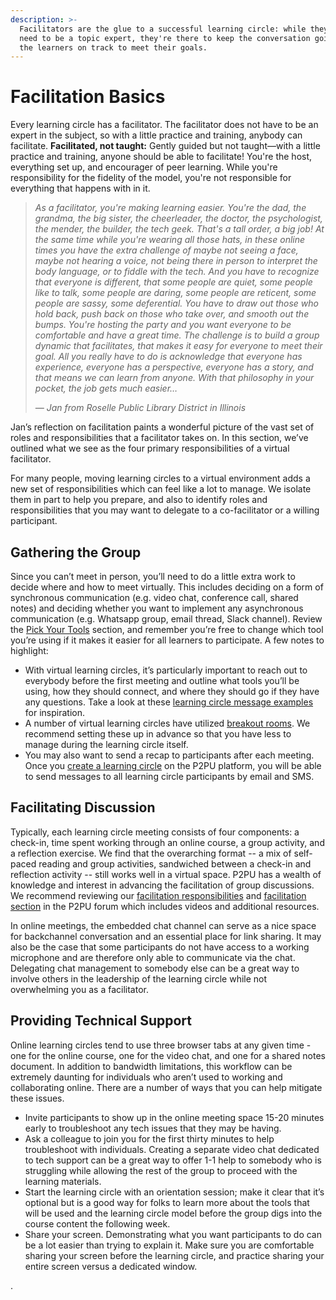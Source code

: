 ```yaml
---
description: >-
  Facilitators are the glue to a successful learning circle: while they don't
  need to be a topic expert, they're there to keep the conversation going and
  the learners on track to meet their goals.
---
```


# Facilitation Basics

Every learning circle has a facilitator. The facilitator does not have to be an expert in the subject, so with a little practice and training, anybody can facilitate. **Facilitated, not taught:** Gently guided but not taught—with a little practice and training, anyone should be able to facilitate! You're the host, everything set up, and encourager of peer learning. While you're responsibility for the fidelity of the model, you're not responsible for everything that happens with in it.

> _As a facilitator, you're making learning easier. You're the dad, the grandma, the big sister, the cheerleader, the doctor, the psychologist, the mender, the builder, the tech geek. That's a tall order, a big job! At the same time while you're wearing all those hats, in these online times you have the extra challenge of maybe not seeing a face, maybe not hearing a voice, not being there in person to interpret the body language, or to fiddle with the tech. And you have to recognize that everyone is different, that some people are quiet, some people like to talk, some people are daring, some people are reticent, some people are sassy, some deferential. You have to draw out those who hold back, push back on those who take over, and smooth out the bumps. You're hosting the party and you want everyone to be comfortable and have a great time. The challenge is to build a group dynamic that facilitates, that makes it easy for everyone to meet their goal. All you really have to do is acknowledge that everyone has experience, everyone has a perspective, everyone has a story, and that means we can learn from anyone. With that philosophy in your pocket, the job gets much easier…_
>
> _— Jan from Roselle Public Library District in Illinois_

Jan’s reflection on facilitation paints a wonderful picture of the vast set of roles and responsibilities that a facilitator takes on. In this section, we’ve outlined what we see as the four primary responsibilities of a virtual facilitator. 

For many people, moving learning circles to a virtual environment adds a new set of responsibilities which can feel like a lot to manage. We isolate them in part to help you prepare, and also to identify roles and responsibilities that you may want to delegate to a co-facilitator or a willing participant.

## Gathering the Group 

Since you can’t meet in person, you’ll need to do a little extra work to decide where and how to meet virtually. This includes deciding on a form of synchronous communication \(e.g. video chat, conference call, shared notes\) and deciding whether you want to implement any asynchronous communication \(e.g. Whatsapp group, email thread, Slack channel\). Review the [Pick Your Tools](https://docs.google.com/document/d/1l5Y96YTPbXay1iDgKiFoD-uA2AixvJNt3a380L0yOWc/edit#heading=h.2jjrsjmq2kky) section, and remember you’re free to change which tool you’re using if it makes it easier for all learners to participate. A few notes to highlight:

* With virtual learning circles, it’s particularly important to reach out to everybody before the first meeting and outline what tools you’ll be using, how they should connect, and where they should go if they have any questions. Take a look at these [learning circle message examples](https://community.p2pu.org/t/promotional-email-messaging-examples/4503) for inspiration.
* A number of virtual learning circles have utilized [breakout rooms](https://docs.google.com/document/d/1l5Y96YTPbXay1iDgKiFoD-uA2AixvJNt3a380L0yOWc/edit#heading=h.zfy3senzr3r). We recommend setting these up in advance so that you have less to manage during the learning circle itself.
* You may also want to send a recap to participants after each meeting. Once you [create a learning circle](https://docs.google.com/document/d/1l5Y96YTPbXay1iDgKiFoD-uA2AixvJNt3a380L0yOWc/edit#heading=h.1n4i85girde2) on the P2PU platform, you will be able to send messages to all learning circle participants by email and SMS.

## Facilitating Discussion 

Typically, each learning circle meeting consists of four components: a check-in, time spent working through an online course, a group activity, and a reflection exercise. We find that the overarching format -- a mix of self-paced reading and group activities, sandwiched between a check-in and reflection activity -- still works well in a virtual space. P2PU has a wealth of knowledge and interest in advancing the facilitation of group discussions. We recommend reviewing our [facilitation responsibilities](https://p2pu.github.io/learning-about-learning-circles/modules/facilitation/read-&-watch/) and [facilitation section](https://community.p2pu.org/c/learning-circles/facilitation) in the P2PU forum which includes videos and additional resources.

In online meetings, the embedded chat channel can serve as a nice space for backchannel conversation and an essential place for link sharing. It may also be the case that some participants do not have access to a working microphone and are therefore only able to communicate via the chat. Delegating chat management to somebody else can be a great way to involve others in the leadership of the learning circle while not overwhelming you as a facilitator.



## Providing Technical Support

Online learning circles tend to use three browser tabs at any given time - one for the online course, one for the video chat, and one for a shared notes document. In addition to bandwidth limitations, this workflow can be extremely daunting for individuals who aren’t used to working and collaborating online. There are a number of ways that you can help mitigate these issues.

* Invite participants to show up in the online meeting space 15-20 minutes early to troubleshoot any tech issues that they may be having.
* Ask a colleague to join you for the first thirty minutes to help troubleshoot with individuals. Creating a separate video chat dedicated to tech support can be a great way to offer 1-1 help to somebody who is struggling while allowing the rest of the group to proceed with the learning materials.
* Start the learning circle with an orientation session; make it clear that it’s optional but is a good way for folks to learn more about the tools that will be used and the learning circle model before the group digs into the course content the following week.
* Share your screen. Demonstrating what you want participants to do can be a lot easier than trying to explain it. Make sure you are comfortable sharing your screen before the learning circle, and practice sharing your entire screen versus a dedicated window.

.





